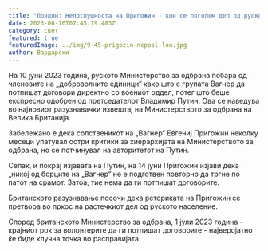 ```yaml
---
title: "Лондон: Непослушноста на Пригожин - кон се поголем дел од руското население"
date: 2023-06-16T07:45:19.483Z
category: свет
featured: true
featuredImage: ../img/9-45-prigozin-neposl-lon.jpg
author: Вардарски
---
```

На 10 јуни 2023 година, руското Министерство за одбрана побара од членовите на „доброволните единици“ како што е групата Вагнер да потпишат договори директно со воениот оддел, потег што беше експресно одобрен од претседателот Владимир Путин. Ова се наведува во најновиот разузнавачки извештај на Министерството за одбрана на Велика Британија.

Забележано е дека сопственикот на „Вагнер“ Евгениј Пригожин неколку месеци упатувал остри критики за хиерархијата на Министерството за одбрана, но се потчинувал на авторитетот на Путин.

Сепак, и покрај изјавата на Путин, на 14 јуни Пригожин изјави дека „никој од борците на „Вагнер“ не е подготвен повторно да тргне по патот на срамот. Затоа, тие нема да ги потпишат договорите.

Британското разузнавање посочи дека реториката на Пригожин се претвора во пркос на растечкиот дел од руското население.

Според британското Министерство за одбрана, 1 јули 2023 година - крајниот рок за волонтерите да ги потпишат договорите - најверојатно ќе биде клучна точка во расправијата.